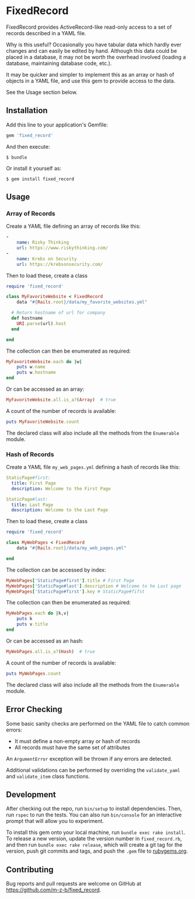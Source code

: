 # FixedRecord

FixedRecord provides ActiveRecord-like read-only access to a set of records
described in a YAML file.

Why is this useful? Occasionally you have tabular data which hardly ever
changes and can easily be edited by hand. Although this data could be placed in a database, it may not be worth the overhead involved (loading a database, maintaining database code, etc.). 

It may be quicker and simpler to implement this as an array or hash of objects in a YAML file, and use this gem to provide access to the data. 

See the Usage section below.

## Installation

Add this line to your application's Gemfile:

```ruby
gem 'fixed_record'
```

And then execute:

    $ bundle

Or install it yourself as:

    $ gem install fixed_record

## Usage

### Array of Records

Create a YAML file defining an array of records like this:

```yaml
-
    name: Risky Thinking
    url: https://www.riskythinking.com/
-
    name: Krebs on Security
    url: https://krebsonsecurity.com/

```

Then to load these, create a class

```ruby
require 'fixed_record'

class MyFavoriteWebsite < FixedRecord
    data "#{Rails.root}/data/my_favorite_websites.yml"

  # Return hostname of url for company
  def hostname
    URI.parse(url).host
  end

end
```
The collection can then be enumerated as required:

```ruby
MyFavoriteWebsite.each do |w| 
    puts w.name
    puts w.hostname
end
```
Or can be accessed as an array:

```ruby
MyFavoriteWebsite.all.is_a?(Array)  # true
```
A count of the number of records is available:

```ruby
puts MyFavoriteWebsite.count
```

The declared class will also include all the methods from the `Enumerable` module.

### Hash of Records

Create a YAML file `my_web_pages.yml` defining a hash of records like this:

```yaml
StaticPage#first:
  title: First Page
  description: Welcome to the First Page

StaticPage#last:
  title: Last Page 
  description: Welcome to the Last Page

```

Then to load these, create a class

```ruby
require 'fixed_record'

class MyWebPages < FixedRecord
    data "#{Rails.root}/data/my_web_pages.yml"

end
```

The collection can be accessed by index:

```ruby
MyWebPages['StaticPage#first'].title # First Page
MyWebPages['StaticPage#last'].description # Welcome to he Last page
MyWebPages['StaticPage#first'].key # StaticPage#fifst
```

The collection can then be enumerated as required:

```ruby
MyWebPages.each do |k,v| 
    puts k
    puts v.title
end
```
Or can be accessed as an hash:

```ruby
MyWebPages.all.is_a?(Hash)  # true
```
A count of the number of records is available:

```ruby
puts MyWebPages.count
```

The declared class will also include all the methods from the `Enumerable` module.



## Error Checking

Some basic sanity checks are performed on the YAML file to catch common errors:

* It must define a non-empty array or hash of records
* All records must have the same set of attributes

An `ArgumentError` exception will be thrown if any errors are detected.

Additional validations can be performed by overriding the `validate_yaml` and
`validate_item` class functions. 


## Development

After checking out the repo, run `bin/setup` to install dependencies. Then, run `rspec` to run the tests. You can also run `bin/console` for an interactive prompt that will allow you to experiment.

To install this gem onto your local machine, run `bundle exec rake install`. To release a new version, update the version number in `fixed_record.rb`, and then run `bundle exec rake release`, which will create a git tag for the version, push git commits and tags, and push the `.gem` file to [rubygems.org](https://rubygems.org).

## Contributing

Bug reports and pull requests are welcome on GitHub at https://github.com/m-z-b/fixed_record.
